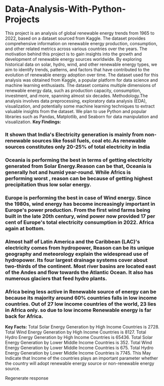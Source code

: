 # Data-Analysis-With-Python-Projects
This project is an analysis of global renewable energy trends from 1965 to 2022, based on a dataset sourced from Kaggle. The dataset provides comprehensive information on renewable energy production, consumption, and other related metrics across various countries over the years.
The motivation behind this project is to gain insights into the growth and development of renewable energy sources worldwide. By exploring historical data on solar, hydro, wind, and other renewable energy types, we aim to identify trends, patterns, and factors that have contributed to the evolution of renewable energy adoption over time.
The dataset used for this analysis was obtained from Kaggle, a popular platform for data science and machine learning enthusiasts. The dataset contains multiple dimensions of renewable energy data, such as production capacity, consumption, investment, and more, spanning almost six decades.
Methodology.The analysis involves data preprocessing, exploratory data analysis (EDA), visualization, and potentially some machine learning techniques to extract valuable insights from the dataset. We plan to use Python and popular libraries such as Pandas, Matplotlib, and Seaborn for data manipulation and visualization.
**Key Findings:**
### It shown that India's Electricity generation is mainly from non-renewable sources like fossil fuels, coal etc.As renewable sources constitutes only 20-25% of total electricity in India
### Oceania is performing the best in terms of getting electricity generated from Solar Energy.Reason can be that, Oceania is generally hot and humid year-round. While Africs is performing worst , reason can be because of getting highest precipitation thus low solar energy.
### Europe is performing the best in case of Wind energy. Since the 1980s, wind energy has become increasingly important in Europe's power production. From the first wind farms being built in the late 20th century, wind power now provided 17 per cent of Europe's total electricity consumption in 2022. Africa again at bottom.
### Almost half of Latin America and the Caribbean (LAC)'s electricity comes from hydropower, Reason can be its unique geography and meteorology explain the widespread use of hydropower. Its four largest drainage systems cover about two-thirds of the continent. Most river basins are located east of the Andes and flow towards the Atlantic Ocean. It also has numerous glaciers that feed hydro plants.
### Africa being less active in Renewable source of energy can be because its majority around 60% countries falls in low income countries. Out of 27 low income countries of the world, 23 lies in Africa only. so due to low income Renewable energy is far back for Africa.
**Key Facts:**
Total Solar Energy Generation by High Income Countries is 2728.
Total Wind Energy Generation by High Income Countries is 8127.
Total Hydro Energy Generation by High Income Countries is 65436.
Total Solar Energy Generation by Lower Middle Income Countries is 352.
Total Wind Energy Generation by Lower Middle Income Countries is 675.
Total Hydro Energy Generation by Lower Middle Income Countries is 7745.
This May Indicate that Income of the countries plays an important parameter whether the country will adopt renewable energy source or non-renewable energy source.


Regenerate response

